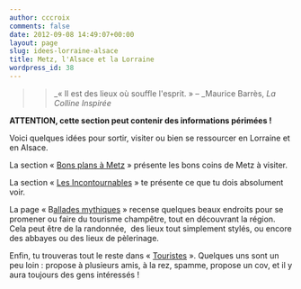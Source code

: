 ```yaml
---
author: cccroix
comments: false
date: 2012-09-08 14:49:07+00:00
layout: page
slug: idees-lorraine-alsace
title: Metz, l'Alsace et la Lorraine
wordpress_id: 38
---
```


<blockquote>

> 
> _« Il est des lieux où souffle l'esprit. » – _Maurice Barrès, _La Colline Inspirée_
> 
> 
</blockquote>


**ATTENTION, cette section peut contenir des informations périmées !**

Voici quelques idées pour sortir, visiter ou bien se ressourcer en Lorraine et en Alsace.

La section « [Bons plans à Metz](http://cccroixmetz.wordpress.com/idees-lorraine-alsace/bons-plans-a-metz/) » présente les bons coins de Metz à visiter.

La section « [Les Incontournables](http://cccroixmetz.wordpress.com/idees-lorraine-alsace/les-incontournables/) » te présente ce que tu dois absolument voir.

La page « B[allades mythiques](http://cccroixmetz.wordpress.com/idees-lorraine-alsace/balades-mythiques/) » recense quelques beaux endroits pour se promener ou faire du tourisme champêtre, tout en découvrant la région. Cela peut être de la randonnée,  des lieux tout simplement stylés, ou encore des abbayes ou des lieux de pèlerinage.

Enfin, tu trouveras tout le reste dans « [Touristes](http://cccroixmetz.wordpress.com/idees-lorraine-alsace/touristes/) ». Quelques uns sont un peu loin : propose à plusieurs amis, à la rez, spamme, propose un cov, et il y aura toujours des gens intéressés !


